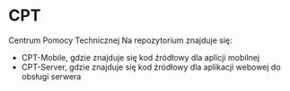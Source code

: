 # CPT
Centrum Pomocy Technicznej
Na repozytorium znajduje się:
- CPT-Mobile, gdzie znajduje się kod źródłowy dla aplicji mobilnej
- CPT-Server, gdzie znajduje się kod źródłowy dla aplikacji webowej do obsługi serwera
